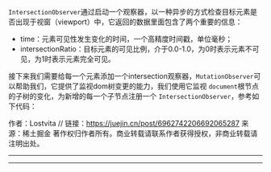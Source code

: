 `IntersectionObserver`通过启动一个观察器，以一种异步的方式检查目标元素是否出现于视窗（viewport）中，它返回的数据里面包含了两个重要的信息：

* time：元素可见性发生变化的时间，一个高精度时间戳，单位毫秒；
* intersectionRatio：目标元素的可见比例，介于0.0-1.0，为0时表示元素不可见，为1时表示元素完全可见。

接下来我们需要给每一个元素添加一个intersection观察器，`MutationObserver`可以帮助我们，它提供了监视dom树变更的能力，我们使用它监视 `document`根节点的子树的变化，为新增的每一个子节点注册一个 `IntersectionObserver`，参考如下代码：

作者：Lostvita
// 链接：https://juejin.cn/post/6962742206692065287
来源：稀土掘金
著作权归作者所有。商业转载请联系作者获得授权，非商业转载请注明出处。

---

---
